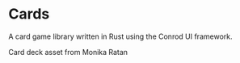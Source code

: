 Cards
=====

A card game library written in Rust using the Conrod UI framework.

Card deck asset from Monika Ratan
